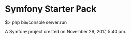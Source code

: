 Symfony Starter Pack
=============
$> php bin/console server:run

A Symfony project created on November 29, 2017, 5:40 pm.
